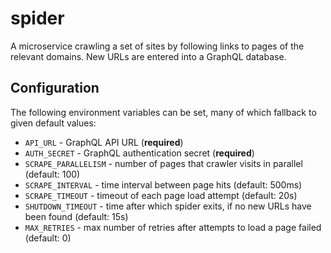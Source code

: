 # spider
A microservice crawling a set of sites by following links to pages of the relevant domains. New URLs are entered into a GraphQL database.

## Configuration
The following environment variables can be set, many of which fallback to given default values:
- `API_URL` - GraphQL API URL (**required**)
- `AUTH_SECRET` - GraphQL authentication secret (**required**)
- `SCRAPE_PARALLELISM` - number of pages that crawler visits in parallel (default: 100)
- `SCRAPE_INTERVAL` - time interval between page hits (default: 500ms)
- `SCRAPE_TIMEOUT` - timeout of each page load attempt (default: 20s)
- `SHUTDOWN_TIMEOUT` - time after which spider exits, if no new URLs have been found (default: 15s)
- `MAX_RETRIES` - max number of retries after attempts to load a page failed (default: 0)